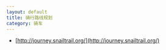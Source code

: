 ```yaml
---
layout: default
title: 骑行路线规划
category: 骑车
---
```


* [http://journey.snailtrail.org/](http://journey.snailtrail.org/)